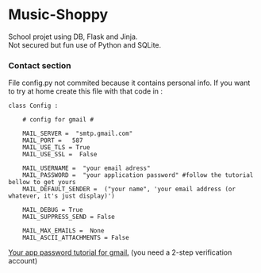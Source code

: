 # Music-Shoppy
School projet using DB, Flask and Jinja.<br>
Not secured but fun use of Python and SQLite.

### Contact section
File config.py not commited because it contains personal info.
If you want to try at home create this file with that code in :


    class Config :
    
        # config for gmail #

        MAIL_SERVER =  "smtp.gmail.com"
        MAIL_PORT =   587
        MAIL_USE_TLS = True  
        MAIL_USE_SSL =  False

        MAIL_USERNAME =  "your email adress"
        MAIL_PASSWORD =  "your application password" #follow the tutorial bellow to get yours
        MAIL_DEFAULT_SENDER =  ("your name", 'your email address (or whatever, it's just display)')

        MAIL_DEBUG = True
        MAIL_SUPPRESS_SEND = False

        MAIL_MAX_EMAILS =  None
        MAIL_ASCII_ATTACHMENTS = False

[Your app password tutorial for gmail.](https://support.google.com/mail/answer/185833?hl=en) (you need a 2-step verification account)
